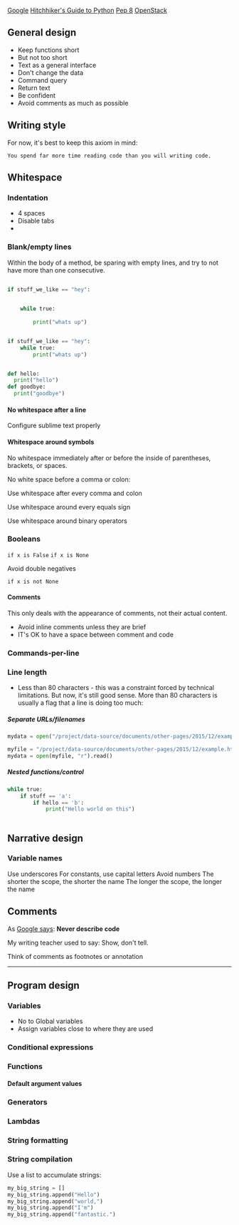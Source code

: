 

[Google](https://google-styleguide.googlecode.com/svn/trunk/pyguide.html)
[Hitchhiker's Guide to Python](http://docs.python-guide.org/en/latest/writing/style/)
[Pep 8](https://www.python.org/dev/peps/pep-0008/)
[OpenStack](http://docs.openstack.org/developer/hacking/)

## General design

- Keep functions short
- But not too short
- Text as a general interface
- Don't change the data
- Command query
- Return text
- Be confident
- Avoid comments as much as possible

## Writing style



For now, it's best to keep this axiom in mind:

    You spend far more time reading code than you will writing code.



## Whitespace



### Indentation

- 4 spaces
- Disable tabs
- 

### Blank/empty lines

Within the body of a method, be sparing with empty lines, and try to not have more than one consecutive.

```py

if stuff_we_like == "hey":
  

    while true: 
        
        print("whats up")
```


```py

if stuff_we_like == "hey":
    while true:    
        print("whats up")
```


```py

def hello:
  print("hello")
def goodbye:
  print("goodbye")
```


#### No whitespace after a line

Configure sublime text properly


#### Whitespace around symbols

No whitespace immediately after or before the inside of parentheses, brackets, or spaces.

No white space before a comma or colon:

Use whitespace after every comma and colon

Use whitespace around every equals sign

Use whitespace around binary operators


### Booleans

`if x is False`
`if x is None`

Avoid double negatives

`if x is not None`


#### Comments

This only deals with the appearance of comments, not their actual content.


- Avoid inline comments unless they are brief
- IT's OK to have a space between comment and code








### Commands-per-line

### Line length

- Less than 80 characters - this was a constraint forced by technical limitations. But now, it's still good sense. More than 80 characters is usually a flag that a line is doing too much:

##### Separate URLs/filenames

```py
mydata = open("/project/data-source/documents/other-pages/2015/12/example.html", "r").read()
```


```py
myfile = "/project/data-source/documents/other-pages/2015/12/example.html"
mydata = open(myfile, "r").read()
```

##### Nested functions/control



```py
while true:
    if stuff == 'a':
        if hello == 'b':
            print("Hello world on this")
        
```



## Narrative design

### Variable names

Use underscores
For constants, use capital letters
Avoid numbers
The shorter the scope, the shorter the name
The longer the scope, the longer the name




## Comments

As [Google says](https://google-styleguide.googlecode.com/svn/trunk/pyguide.html#Comments): __Never describe code__

My writing teacher used to say: Show, don't tell.

Think of comments as footnotes or annotation



---------------



## Program design

### Variables

- No to Global variables
- Assign variables close to where they are used

### Conditional expressions

### Functions

#### Default argument values

### Generators

### Lambdas

### String formatting



### String compilation

Use a list to accumulate strings:

```py
my_big_string = []
my_big_string.append("Hello")
my_big_string.append("world,")
my_big_string.append("I'm")
my_big_string.append("fantastic.")
```

